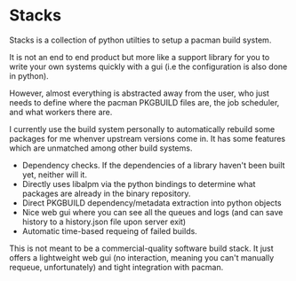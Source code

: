# Stacks

Stacks is a collection of python utilties to setup a pacman build system.

It is not an end to end product but more like a support library for you to write your own systems quickly with a gui (i.e the configuration is also done in python).

However, almost everything is abstracted away from the user, who just needs to define where the pacman PKGBUILD files are, the job scheduler, and what workers there are.

I currently use the build system personally to automatically rebuild some packages for me whenver upstream versions come in. It has some features which are unmatched
among other build systems.

 * Dependency checks. If the dependencies of a library haven't been built yet, neither will it.
 * Directly uses libalpm via the python bindings to determine what packages are already in the binary repository.
 * Direct PKGBUILD dependency/metadata extraction into python objects
 * Nice web gui where you can see all the queues and logs (and can save history to a history.json file upon server exit)
 * Automatic time-based requeing of failed builds.

This is not meant to be a commercial-quality software build stack. It just offers a lightweight web gui (no interaction, meaning you can't manually requeue, unfortunately) and tight integration with pacman.
